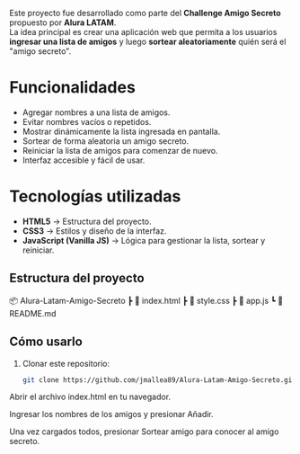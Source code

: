 Este proyecto fue desarrollado como parte del **Challenge Amigo Secreto** propuesto por **Alura LATAM**.  
La idea principal es crear una aplicación web que permita a los usuarios **ingresar una lista de amigos** y luego **sortear aleatoriamente** quién será el "amigo secreto".  

#  Funcionalidades

- Agregar nombres a una lista de amigos.
- Evitar nombres vacíos o repetidos.
- Mostrar dinámicamente la lista ingresada en pantalla.
- Sortear de forma aleatoria un amigo secreto.
- Reiniciar la lista de amigos para comenzar de nuevo.
- Interfaz accesible y fácil de usar.

# Tecnologías utilizadas

- **HTML5** → Estructura del proyecto.  
- **CSS3** → Estilos y diseño de la interfaz.  
- **JavaScript (Vanilla JS)** → Lógica para gestionar la lista, sortear y reiniciar.  

## Estructura del proyecto

📦 Alura-Latam-Amigo-Secreto
┣ 📜 index.html
┣ 📜 style.css
┣ 📜 app.js
┗ 📜 README.md

## Cómo usarlo

1. Clonar este repositorio:  
   ```bash
   git clone https://github.com/jmallea89/Alura-Latam-Amigo-Secreto.git
Abrir el archivo index.html en tu navegador.

Ingresar los nombres de los amigos y presionar Añadir.

Una vez cargados todos, presionar Sortear amigo para conocer al amigo secreto.

